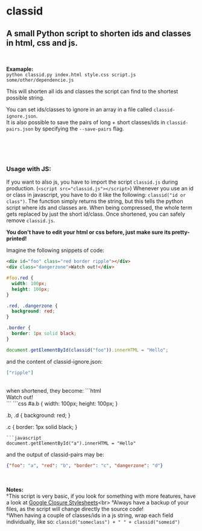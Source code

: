 # classid

## A small Python script to shorten ids and classes in html, css and js.

<br>

<b>Examaple:</b><br>
`python classid.py index.html style.css script.js some/other/dependencie.js`

This will shorten all ids and classes the script can find to the shortest possible string.

You can set ids/classes to ignore in an array in a file called `classid-ignore.json`.<br>
It is also possible to save the pairs of long + short classes/ids in `classid-pairs.json` by specifying the `--save-pairs` flag.

<br><br><br>
### Usage with JS:

If you want to also js, you have to import the script `classid.js` during production. (`<script src="classid.js"></script>`)
Whenever you use an id or class in javascript, you have to do it like the following: `classid("id or class")`. The function simply returns the string, but this tells the python script where ids and classes are. When being compressed, the whole term gets replaced by just the short id/class. Once shortened, you can safely remove `classid.js`.


<b>You don't have to edit your html or css before, just make sure its pretty-printed!</b>


Imagine the following snippets of code:
```html
<div id="foo" class="red border ripple"></div>
<div class="dangerzone">Watch out!</div>
```
```css
#foo.red {
  width: 100px;
  height: 100px;
}

.red, .dangerzone {
  background: red;
}

.border {
  border: 1px solid black;
}
```
```javascript
document.getElementById(classid("foo")).innerHTML = "Hello";
```
and the content of classid-ignore.json:
```json
["ripple"]
```
<br>
when shortened, they become:
```html
<div id="a" class="b c ripple"></div>
<div class="d">Watch out!</div>
```
```css
#a.b {
  width: 100px;
  height: 100px;
}

.b, .d {
  background: red;
}

.c {
  border: 1px solid black;
}
```
```javascript
document.getElementById("a").innerHTML = "Hello"
```
and the output of classid-pairs may be:
```json
{"foo": "a", "red": "b", "border": "c", "dangerzone": "d"}
```


<br><br>
<b>Notes:</b><br>
°This script is very basic, if you look for something with more features, have a look at [Google Closure Stylesheets]("https://github.com/google/closure-stylesheets")<br>
°Always have a backup of your files, as the script will change directly the source code!<br>
°When having a couple of classes/ids in a js string, wrap each field individually, like so: `classid("someclass") + " " + classid("someid")`
